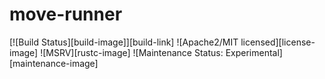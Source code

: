 # move-runner

[![Build Status][build-image]][build-link]
![Apache2/MIT licensed][license-image]
![MSRV][rustc-image]
![Maintenance Status: Experimental][maintenance-image]